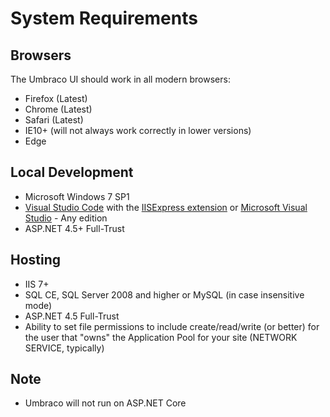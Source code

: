 # System Requirements

## Browsers
The Umbraco UI should work in all modern browsers:

* Firefox (Latest)
* Chrome (Latest)
* Safari (Latest)
* IE10+ (will not always work correctly in lower versions)
* Edge

## Local Development
* Microsoft Windows 7 SP1
* [Visual Studio Code](https://code.visualstudio.com/) with the [IISExpress extension](https://marketplace.visualstudio.com/items?itemName=warren-buckley.iis-express) or [Microsoft Visual Studio](https://www.visualstudio.com/) - Any edition 
* ASP.NET 4.5+ Full-Trust

## Hosting
* IIS 7+
* SQL CE, SQL Server 2008 and higher or MySQL (in case insensitive mode)
* ASP.NET 4.5 Full-Trust
* Ability to set file permissions to include create/read/write (or better) for the user that "owns" the Application Pool for your site (NETWORK SERVICE, typically)

## Note
* Umbraco will not run on ASP.NET Core

